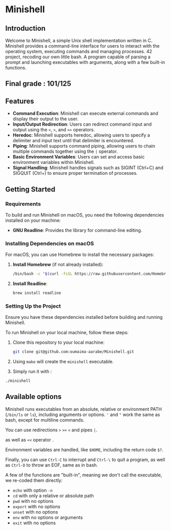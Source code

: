 # Minishell

## Introduction
Welcome to Minishell, a simple Unix shell implementation written in C. Minishell provides a command-line interface for users to interact with the operating system, executing commands and managing processes.
42 project, recoding our own little bash. A program capable of parsing a prompt and launching executables with arguments, along with a few built-in functions.

## Final grade : 101/125

## Features
- **Command Execution**: Minishell can execute external commands and display their output to the user.
- **Input/Output Redirection**: Users can redirect command input and output using the `<`, `>`, and `>>` operators.
- **Heredoc**: Minishell supports heredoc, allowing users to specify a delimiter and input text until that delimiter is encountered.
- **Piping**: Minishell supports command piping, allowing users to chain multiple commands together using the `|` operator.
- **Basic Environment Variables**: Users can set and access basic environment variables within Minishell.
- **Signal Handling**: Minishell handles signals such as SIGINT (Ctrl+C) and SIGQUIT (Ctrl+\) to ensure proper termination of processes.

## Getting Started


### Requirements

To build and run Minishell on macOS, you need the following dependencies installed on your machine:

- **GNU Readline**: Provides the library for command-line editing.

### Installing Dependencies on macOS

For macOS, you can use Homebrew to install the necessary packages:

1. **Install Homebrew** (if not already installed):
    ```bash
    /bin/bash -c "$(curl -fsSL https://raw.githubusercontent.com/Homebrew/install/HEAD/install.sh)"
    ```

2. **Install Readline**:
    ```bash
    brew install readline
    ```

### Setting Up the Project


Ensure you have these dependencies installed before building and running Minishell.

To run Minishell on your local machine, follow these steps:

1. Clone this repository to your local machine:
   ```bash
   git clone git@github.com:oumaima-aarabe/Minishell.git

2. Using ``make`` will create the ``minishell`` executable.

3. Simply run it with :

```bash
./minishell
````


## Available options

Minishell runs executables from an absolute, relative or environment PATH (``/bin/ls`` or ``ls``), including arguments or options. ``'`` and ``"`` work the same as bash, except for multiline commands.

You can use redirections ``>`` ``>>`` ``<`` and pipes ``|``.

as well as `<<` operator .

Environment variables are handled, like ``$HOME``, including the return code ``$?``.

Finally, you can use ``Ctrl-C`` to interrupt and ``Ctrl-\`` to quit a program, as well as ``Ctrl-D`` to throw an EOF, same as in bash.

A few of the functions are "built-in", meaning we don't call the executable, we re-coded them directly:

- `echo` with option `-n`
- `cd` with only a relative or absolute path
- `pwd` with no options
- `export` with no options
- `unset` with no options
- `env` with no options or arguments
- `exit` with no options
